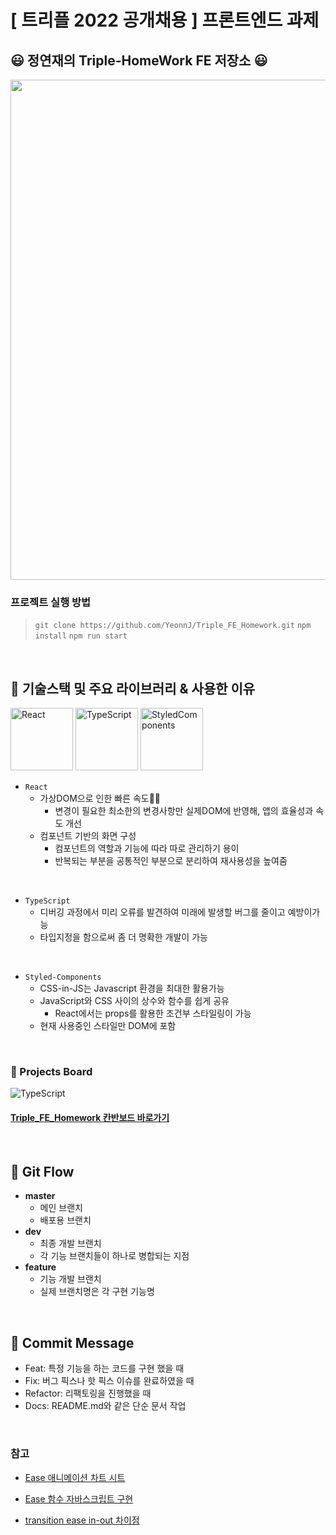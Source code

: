 # [ 트리플 2022 공개채용 ] 프론트엔드 과제

## 😃 정연재의 Triple-HomeWork FE 저장소 😃

<img src="https://user-images.githubusercontent.com/89297158/177262375-5c9ee5a0-43e4-4ec2-91ba-4d5a8d11f13a.gif" width="800"/>

### 프로젝트 실행 방법

> `git clone https://github.com/YeonnJ/Triple_FE_Homework.git`
> `npm install`
> `npm run start`

<br />

## 🔖 기술스택 및 주요 라이브러리 & 사용한 이유

<p float="left" >
  <img src="https://user-images.githubusercontent.com/43779313/135983684-6de2d329-481b-4f3a-b3f1-30e15db4b217.png" alt="React" height="100"/>
  <img src="https://user-images.githubusercontent.com/43779313/135983313-e320aee3-b618-460f-b422-8d14f8f5ddd4.png" alt="TypeScript" height="100"/>

  <img src="https://images.velog.io/images/uiseop/post/b50d8119-29ba-410d-8949-56b3d4b29c47/atom.png" alt="StyledComponents" height="100" />
</p>

- `React`
  - 가상DOM으로 인한 빠른 속도🏃‍♀️
    - 변경이 필요한 최소한의 변경사항만 실제DOM에 반영해, 앱의 효율성과 속도 개선
      <br />
  - 컴포넌트 기반의 화면 구성
    - 컴포넌트의 역할과 기능에 따라 따로 관리하기 용이
    - 반복되는 부분을 공통적인 부분으로 분리하여 재사용성을 높여줌

<br />

- `TypeScript`
  - 디버깅 과정에서 미리 오류를 발견하여 미래에 발생할 버그를 줄이고 예방이가능
  - 타입지정을 함으로써 좀 더 명확한 개발이 가능

<br />

- `Styled-Components`
  - CSS-in-JS는 Javascript 환경을 최대한 활용가능
  - JavaScript와 CSS 사이의 상수와 함수를 쉽게 공유
    - React에서는 props를 활용한 조건부 스타일링이 가능
      <br />
  - 현재 사용중인 스타일만 DOM에 포함

<br />

### 📝 Projects Board

 <img src="https://user-images.githubusercontent.com/89297158/177271811-eef3a0bc-faf2-42ac-a0aa-0a13c6f66e40.png" alt="TypeScript" />

#### [Triple_FE_Homework 칸반보드 바로가기](https://github.com/YeonnJ/Triple_FE_Homework/projects/1)

<br/>

## 📝 Git Flow

- **master**
  - 메인 브랜치
  - 배포용 브랜치
- **dev**
  - 최종 개발 브랜치
  - 각 기능 브랜치들이 하나로 병합되는 지점
- **feature**
  - 기능 개발 브랜치
  - 실제 브랜치명은 각 구현 기능명

<br />

## 📝 Commit Message

- Feat: 특정 기능을 하는 코드를 구현 했을 때
- Fix: 버그 픽스나 핫 픽스 이슈를 완료하였을 때
- Refactor: 리팩토링을 진행했을 때
- Docs: README.md와 같은 단순 문서 작업

</br>

### 참고

- [Ease 애니메이션 차트 시트](https://easings.net/ko)

- [Ease 함수 자바스크립트 구현](https://spicyyoghurt.com/tools/easing-functions)

- [transition ease in-out 차이점](https://chinsun9.github.io/2021/06/18/transition-timing-function/)

</br>
